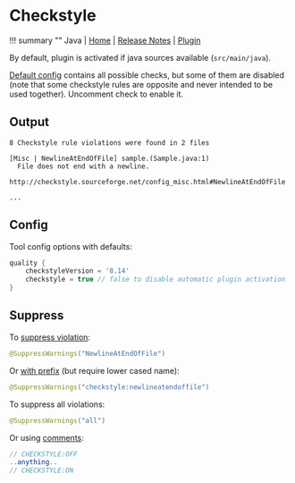 # Checkstyle

!!! summary ""
    Java | 
    [Home](http://checkstyle.sourceforge.net) | 
    [Release Notes](http://checkstyle.sourceforge.net/releasenotes.html) |
    [Plugin](https://docs.gradle.org/current/userguide/checkstyle_plugin.html)     
    
By default, plugin is activated if java sources available (`src/main/java`).    

[Default config](https://github.com/xvik/gradle-quality-plugin/blob/master/src/main/resources/ru/vyarus/quality/config/checkstyle/checkstyle.xml)
contains all possible checks, but some of them are disabled (note that some checkstyle rules are opposite and 
never intended to be used together). Uncomment check to enable it.

## Output

```
8 Checkstyle rule violations were found in 2 files

[Misc | NewlineAtEndOfFile] sample.(Sample.java:1)
  File does not end with a newline.
  http://checkstyle.sourceforge.net/config_misc.html#NewlineAtEndOfFile
  
...
```

## Config

Tool config options with defaults:

```groovy
quality {
    checkstyleVersion = '8.14'
    checkstyle = true // false to disable automatic plugin activation
}
```

## Suppress

To [suppress violation](http://checkstyle.sourceforge.net/config_filters.html#SuppressWarningsFilter):

```java
@SuppressWarnings("NewlineAtEndOfFile")
```

Or [with prefix](http://checkstyle.sourceforge.net/config_annotation.html#SuppressWarningsHolder) (but require lower cased name):

```java
@SuppressWarnings("checkstyle:newlineatendoffile")
```

To suppress all violations:

```java
@SuppressWarnings("all")
```

Or using [comments](http://checkstyle.sourceforge.net/config_filters.html#SuppressionCommentFilter):

```java
// CHECKSTYLE:OFF
..anything..
// CHECKSTYLE:ON
```